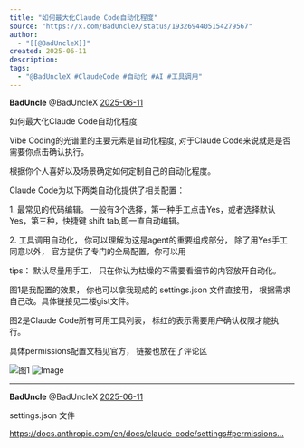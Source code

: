 ```yaml
---
title: "如何最大化Claude Code自动化程度"
source: "https://x.com/BadUncleX/status/1932694405154279567"
author:
  - "[[@BadUncleX]]"
created: 2025-06-11
description:
tags:
  - "@BadUncleX #ClaudeCode #自动化 #AI #工具调用"
---
```

**BadUncle** @BadUncleX [2025-06-11](https://x.com/BadUncleX/status/1932694405154279567)

如何最大化Claude Code自动化程度

Vibe Coding的光谱里的主要元素是自动化程度, 对于Claude Code来说就是是否需要你点击确认执行。

根据你个人喜好以及场景确定如何定制自己的自动化程度。

Claude Code为以下两类自动化提供了相关配置：

1\. 最常见的代码编辑。 一般有3个选择，第一种手工点击Yes，或者选择默认Yes，第三种，快捷键 shift tab,即一直自动编辑。

2\. 工具调用自动化， 你可以理解为这是agent的重要组成部分， 除了用Yes手工同意以外， 官方提供了专门的全局配置，你可以用

tips： 默认尽量用手工， 只在你认为枯燥的不需要看细节的内容放开自动化。

图1是我配置的效果， 你也可以拿我现成的 settings.json 文件直接用， 根据需求自己改。具体链接见二楼gist文件。

图2是Claude Code所有可用工具列表， 标红的表示需要用户确认权限才能执行。

具体permissions配置文档见官方， 链接也放在了评论区

![图1](https://pbs.twimg.com/media/GtJO2svbMAMfPZP?format=jpg&name=large) ![Image](https://pbs.twimg.com/media/GtJO3sGaEAAV0ak?format=png&name=large)

---

**BadUncle** @BadUncleX [2025-06-11](https://x.com/BadUncleX/status/1932694407746339194)

settings.json 文件

https://docs.anthropic.com/en/docs/claude-code/settings#permissions…